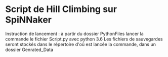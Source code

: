 # Script de Hill Climbing sur SpiNNaker

Instruction de lancement :
à partir du dossier PythonFiles lancer la commande le fichier Script.py avec python 3.6
Les fichiers de sauvegardes seront stockés dans le répertoire d'oû est lancée la commande, dans un dossier Genrated_Data

